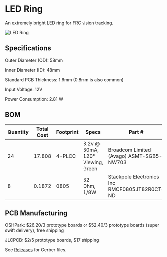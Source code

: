# LED Ring

An extremely bright LED ring for FRC vision tracking.

![LED Ring](https://raw.githubusercontent.com/Pigmice2733/led-ring/master/led-ring.png)

## Specifications

Outer Diameter (OD): 58mm

Inner Diameter (ID): 48mm

Standard PCB Thickness: 1.6mm (0.8mm is also common)

Input Voltage: 12V

Power Consumption: 2.81 W

## BOM

| Quantity | Total Cost | Footprint | Specs                            | Part #                                        | Digikey                              |
| -------- | ---------- | --------- | -------------------------------- | --------------------------------------------- | ------------------------------------ |
| 24       | 17.808     | 4-PLCC    | 3.2v @ 30mA, 120° Viewing, Green | Broadcom Limited (Avago) ASMT-SGB5-NW703      | https://www.digikey.com/short/zc2432 |
| 8        | 0.1872     | 0805      | 82 Ohm, 1/8W                     | Stackpole Electronics Inc RMCF0805JT82R0CT-ND | https://www.digikey.com/short/zc24qm |

## PCB Manufacturing

OSHPark: $26.20/3 prototype boards or $52.40/3 prototype boards (super swift delivery), free shipping

JLCPCB: $2/5 prototype boards, $17 shipping

See [Releases](https://github.com/Pigmice2733/led-ring/releases) for Gerber files.